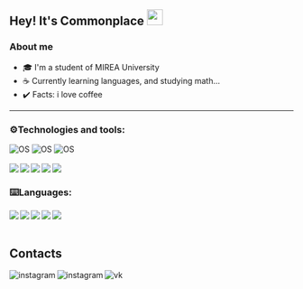 ## Hey! It's Commonplace <img src = "https://raw.githubusercontent.com/MartinHeinz/MartinHeinz/master/wave.gif" width = "28" height = "28">

### About me
- 🎓 I'm a student of MIREA University 
- ☕ Currently learning languages, and studying math...
- ✔️ Facts: i love coffee

---

### ⚙️Technologies and tools:

![OS](https://img.shields.io/badge/OS-Windows%2011-informational?style=flat&logo=windows)
![OS](https://img.shields.io/badge/OS-Android%2012-informational?style=flat&logo=android)
![OS](https://img.shields.io/badge/OS-IOS%2015-informational?style=flat&logo=ios)
<br/>
<br/>
<img align="left" src="https://img.icons8.com/color/35/000000/visual-studio-code-2019.png"/>
<img align="left" src="https://img.icons8.com/color/35/000000/git.png"/>
<img align="left" src="https://img.icons8.com/color/35/000000/firebase.png"/>
<img align="left" src="https://img.icons8.com/color/35/000000/react-native.png"/>
<img align="left" src="https://img.icons8.com/color/35/000000/nodejs.png"/>
<br/>

### ⌨️Languages:

<img align="left" src="https://img.icons8.com/color/25/000000/python--v1.png"/>
<img align="left" src="https://img.icons8.com/color/25/000000/javascript--v1.png"/>
<img align="left" src="https://img.icons8.com/color/25/000000/html-5--v1.png"/>
<img align="left" src="https://img.icons8.com/color/25/000000/css3.png"/>
<img align="left" src="https://img.icons8.com/color/25/000000/c-plus-plus-logo.png"/>
<br/>
<br/>

## Contacts

<!-- Instagram -->
[<img align="left" alt="instagram" src="https://img.shields.io/badge/-Instagram-black?style=for-the-badge&logo=instagram"/>][instagram]
<!-- Telegram -->
[<img align="left" alt="instagram" src="https://img.shields.io/badge/-telegram-black?style=for-the-badge&logo=telegram"/>][telegram]
<!-- VK -->
[<img align="left" alt="vk" src="https://img.shields.io/badge/-vk-black?style=for-the-badge&logo=vk"/>][vk]

<br />
<br />

[instagram]: https://www.instagram.com/commonplacefake/?hl=ru
[telegram]: https://t.me/Phtmct
[vk]: https://vk.com/tail753
